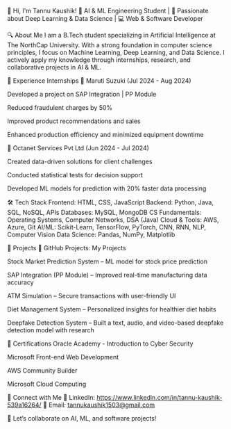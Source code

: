 👋 Hi, I'm Tannu Kaushik!
🚀 AI & ML Engineering Student | 🤖 Passionate about Deep Learning & Data Science | 💻 Web & Software Developer

🔍 About Me
I am a B.Tech student specializing in Artificial Intelligence at The NorthCap University. With a strong foundation in computer science principles, I focus on Machine Learning, Deep Learning, and Data Science. I actively apply my knowledge through internships, research, and collaborative projects in AI & ML.

🎯 Experience
Internships
🔹 Maruti Suzuki (Jul 2024 - Aug 2024)

Developed a project on SAP Integration | PP Module

Reduced fraudulent charges by 50%

Improved product recommendations and sales

Enhanced production efficiency and minimized equipment downtime

🔹 Octanet Services Pvt Ltd (Jun 2024 - Jul 2024)

Created data-driven solutions for client challenges

Conducted statistical tests for decision support

Developed ML models for prediction with 20% faster data processing

🛠 Tech Stack
Frontend: HTML, CSS, JavaScript
Backend: Python, Java, SQL, NoSQL, APIs
Databases: MySQL, MongoDB
CS Fundamentals: Operating Systems, Computer Networks, DSA (Java)
Cloud & Tools: AWS, Azure, Git
AI/ML: Scikit-Learn, TensorFlow, PyTorch, CNN, RNN, NLP, Computer Vision
Data Science: Pandas, NumPy, Matplotlib

🚀 Projects
🔗 GitHub Projects: My Projects

Stock Market Prediction System – ML model for stock price prediction

SAP Integration (PP Module) – Improved real-time manufacturing data accuracy

ATM Simulation – Secure transactions with user-friendly UI

Diet Management System – Personalized insights for healthier diet habits

Deepfake Detection System – Built a text, audio, and video-based deepfake detection model with research

📜 Certifications
Oracle Academy - Introduction to Cyber Security

Microsoft Front-end Web Development

AWS Community Builder

Microsoft Cloud Computing

📩 Connect with Me
🔗 LinkedIn: https://www.linkedin.com/in/tannu-kaushik-539a16264/
📧 Email: tannukaushik1503@gmail.com

🚀 Let’s collaborate on AI, ML, and software projects!
